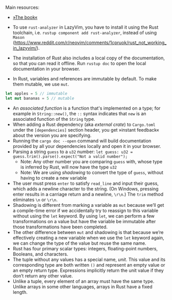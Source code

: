 Main resources:

- [»The book«](https://doc.rust-lang.org/stable/book/)

- To use `rust-analyzer` in LazyVim, you have to install it using the Rust toolchain, i.e. `rustup component add rust-analyzer`, instead of using `Mason` (<https://www.reddit.com/r/neovim/comments/1cpruok/rust_not_working_in_lazyvim/>).
- The installation of Rust also includes a local copy of the documentation, so that you can read it offline. Run `rustup doc` to open the local documentation in your browser.
- In Rust, variables and references are immutable by default. To make them mutable, we use `mut`.

```rust
let apples = 5 // immutable
let mut bananas = 5 // mutable
```

- An _associated function_ is a function that's implemented on a type; for example in `String::new()`, the `::` syntax indicates that `new` is an associated function of the `String` type.
- When adding a Rust dependency (aka _external crate_) to `Cargo.toml` under the `[dependencies]` section header, you get »instant feedback« about the version you are specifying.
- Running the `cargo doc --open` command will build documentation provided by all your dependencies locally and open it in your browser.
- Parsing a string `guess` to a `u32` number: `let guess: u32 = guess.trim().parse().expect("Not a valid number");`
  - Note: Any other number you are comparing `guess` with, whose type is inferred by Rust, will now have the type `u32`
  - Note: We are using _shadowing_ to convert the type of `guess`, without having to create a new variable
- The user must press `enter` to satisfy `read_line` and input their guess, which adds a newline character to the string. (On Windows, pressing enter results in a carriage return and a newline, `\r\n`.) The `trim` method eliminates `\n` or `\r\n`.
- Shadowing is different from marking a variable as `mut` because we’ll get a compile-time error if we accidentally try to reassign to this variable without using the `let` keyword. By using `let`, we can perform a few transformations on a value but have the variable be immutable after those transformations have been completed.
- The other difference between `mut` and shadowing is that because we’re effectively creating a new variable when we use the `let` keyword again, we can change the type of the value but reuse the same name.
- Rust has four primary scalar types: integers, floating-point numbers, Booleans, and characters.
- The tuple without any values has a special name, _unit_. This value and its corresponding type are both written `()` and represent an empty value or an empty return type. Expressions implicitly return the unit value if they don’t return any other value.
- Unlike a tuple, every element of an array must have the same type. Unlike arrays in some other languages, arrays in Rust have a fixed length.
